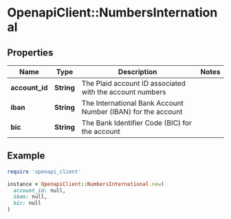 # OpenapiClient::NumbersInternational

## Properties

| Name | Type | Description | Notes |
| ---- | ---- | ----------- | ----- |
| **account_id** | **String** | The Plaid account ID associated with the account numbers |  |
| **iban** | **String** | The International Bank Account Number (IBAN) for the account |  |
| **bic** | **String** | The Bank Identifier Code (BIC) for the account |  |

## Example

```ruby
require 'openapi_client'

instance = OpenapiClient::NumbersInternational.new(
  account_id: null,
  iban: null,
  bic: null
)
```

